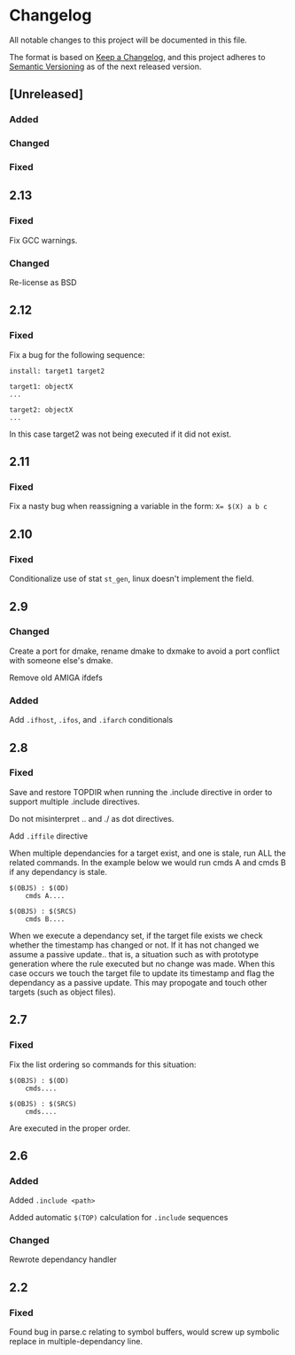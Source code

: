 # Changelog

All notable changes to this project will be documented in this file.

The format is based on [Keep a Changelog](https://keepachangelog.com/en/1.0.0/),
and this project adheres to [Semantic Versioning](https://semver.org/spec/v2.0.0.html)
as of the next released version.

## [Unreleased]

### Added

### Changed

### Fixed


## 2.13

### Fixed

Fix GCC warnings.

### Changed

Re-license as BSD


## 2.12

### Fixed

Fix a bug for the following sequence:

    install: target1 target2

    target1: objectX
	...

    target2: objectX
	...

In this case target2 was not being executed if it did not exist.


## 2.11

### Fixed

Fix a nasty bug when reassigning a variable in the form: `X= $(X) a b c`


## 2.10

### Fixed

Conditionalize use of stat `st_gen`, linux doesn't implement the field.


## 2.9

### Changed

Create a port for dmake, rename dmake to dxmake to avoid a port
conflict with someone else's dmake.

Remove old AMIGA ifdefs

### Added

Add `.ifhost`, `.ifos`, and `.ifarch` conditionals


## 2.8

### Fixed

Save and restore TOPDIR when running the .include directive in
order to support multiple .include directives.

Do not misinterpret .. and ./ as dot directives.

Add `.iffile` directive

When multiple dependancies for a target exist, and one is stale,
run ALL the related commands.  In the example below we would run
cmds A and cmds B if any dependancy is stale.

    $(OBJS) : $(OD)
        cmds A....

    $(OBJS) : $(SRCS)
        cmds B....

When we execute a dependancy set, if the target file exists we
check whether the timestamp has changed or not.  If it has not
changed we assume a passive update.. that is, a situation such
as with prototype generation where the rule executed but no
change was made.  When this case occurs we touch the target file
to update its timestamp and flag the dependancy as a passive update.
This may propogate and touch other targets (such as object files).


## 2.7

### Fixed

Fix the list ordering so commands for this situation:

    $(OBJS) : $(OD)
        cmds....

    $(OBJS) : $(SRCS)
        cmds....

Are executed in the proper order.


## 2.6

### Added

Added `.include <path>`

Added automatic `$(TOP)` calculation for `.include` sequences

### Changed

Rewrote dependancy handler


## 2.2

### Fixed

Found bug in parse.c relating to symbol buffers, would screw up
symbolic replace in multiple-dependancy line.
